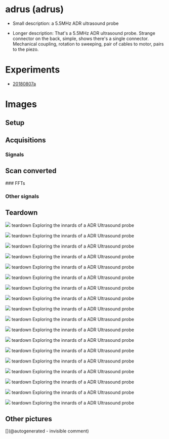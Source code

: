 # adrus (adrus)

* Small description: a 5.5MHz ADR ultrasound probe

* Longer description: That's a 5.5MHz ADR ultrasound probe. Strange connector on the back, simple, shows there's a single connector. Mechanical coupling, rotation to sweeping, pair of cables to motor, pairs to the piezo.

# Experiments

* [20180807a](/include/experiments/auto/20180807a.md)


# Images

## Setup 

## Acquisitions 

### Signals 

## Scan converted 

### FFTs 

### Other signals 

## Teardown 

![](/include/images/ADR/P_20180807_215631.jpg)
teardown
Exploring the innards of a ADR Ultrasound probe

![](/include/images/ADR/P_20180807_215605.jpg)
teardown
Exploring the innards of a ADR Ultrasound probe

![](/include/images/ADR/P_20180807_215719.jpg)
teardown
Exploring the innards of a ADR Ultrasound probe

![](/include/images/ADR/P_20180807_213312.jpg)
teardown
Exploring the innards of a ADR Ultrasound probe

![](/include/images/ADR/20191207_182250.jpg)
teardown
Exploring the innards of a ADR Ultrasound probe

![](/include/images/ADR/P_20180807_213141.jpg)
teardown
Exploring the innards of a ADR Ultrasound probe

![](/include/images/ADR/P_20180807_213956.jpg)
teardown
Exploring the innards of a ADR Ultrasound probe

![](/include/images/ADR/P_20180807_213210.jpg)
teardown
Exploring the innards of a ADR Ultrasound probe

![](/include/images/ADR/20191207_182334.jpg)
teardown
Exploring the innards of a ADR Ultrasound probe

![](/include/images/ADR/P_20180807_220447.jpg)
teardown
Exploring the innards of a ADR Ultrasound probe

![](/include/images/ADR/P_20180807_213138.jpg)
teardown
Exploring the innards of a ADR Ultrasound probe

![](/include/images/ADR/P_20180807_213818.jpg)
teardown
Exploring the innards of a ADR Ultrasound probe

![](/include/images/ADR/P_20180807_213116.jpg)
teardown
Exploring the innards of a ADR Ultrasound probe

![](/include/images/ADR/P_20180807_214629.jpg)
teardown
Exploring the innards of a ADR Ultrasound probe

![](/include/images/ADR/P_20180807_214735.jpg)
teardown
Exploring the innards of a ADR Ultrasound probe

![](/include/images/ADR/P_20180807_213636.jpg)
teardown
Exploring the innards of a ADR Ultrasound probe

![](/include/images/ADR/P_20180807_215626.jpg)
teardown
Exploring the innards of a ADR Ultrasound probe

![](/include/images/ADR/P_20180807_215406.jpg)
teardown
Exploring the innards of a ADR Ultrasound probe

## Other pictures 





[](@autogenerated - invisible comment)